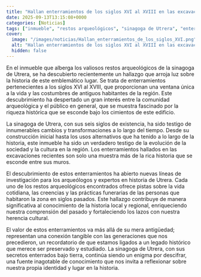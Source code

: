 ```yaml
---
title: "Hallan enterramientos de los siglos XVI al XVIII en las excavaciones de la sinagoga de Utrera"
date: 2025-09-13T13:15:08+0000
categories: [Noticias]
tags: ["inmueble", "restos arqueológicos", "sinagoga de Utrera", "enterramientos", "historia", "descubrimiento", "arqueológica", "sociedad", "cultura", "excavaciones", "historia local", "historia regional", "patrimonio cultural."]
cover:
  image: "/images/noticias/Hallan_enterramientos_de_los_siglos_XVI.png"
  alt: "Hallan enterramientos de los siglos XVI al XVIII en las excavaciones de la sinagoga de Utrera"
  hidden: false
---
```


En el inmueble que alberga los valiosos restos arqueológicos de la sinagoga de Utrera, se ha descubierto recientemente un hallazgo que arroja luz sobre la historia de este emblemático lugar. Se trata de enterramientos pertenecientes a los siglos XVI al XVIII, que proporcionan una ventana única a la vida y las costumbres de antiguos habitantes de la región. Este descubrimiento ha despertado un gran interés entre la comunidad arqueológica y el público en general, que se muestra fascinado por la riqueza histórica que se esconde bajo los cimientos de este edificio.

La sinagoga de Utrera, con sus seis siglos de existencia, ha sido testigo de innumerables cambios y transformaciones a lo largo del tiempo. Desde su construcción inicial hasta los usos alternativos que ha tenido a lo largo de la historia, este inmueble ha sido un verdadero testigo de la evolución de la sociedad y la cultura en la región. Los enterramientos hallados en las excavaciones recientes son solo una muestra más de la rica historia que se esconde entre sus muros.

El descubrimiento de estos enterramientos ha abierto nuevas líneas de investigación para los arqueólogos y expertos en historia de Utrera. Cada uno de los restos arqueológicos encontrados ofrece pistas sobre la vida cotidiana, las creencias y las prácticas funerarias de las personas que habitaron la zona en siglos pasados. Este hallazgo contribuye de manera significativa al conocimiento de la historia local y regional, enriqueciendo nuestra comprensión del pasado y fortaleciendo los lazos con nuestra herencia cultural.

El valor de estos enterramientos va más allá de su mera antigüedad; representan una conexión tangible con las generaciones que nos precedieron, un recordatorio de que estamos ligados a un legado histórico que merece ser preservado y estudiado. La sinagoga de Utrera, con sus secretos enterrados bajo tierra, continúa siendo un enigma por descifrar, una fuente inagotable de conocimiento que nos invita a reflexionar sobre nuestra propia identidad y lugar en la historia.
